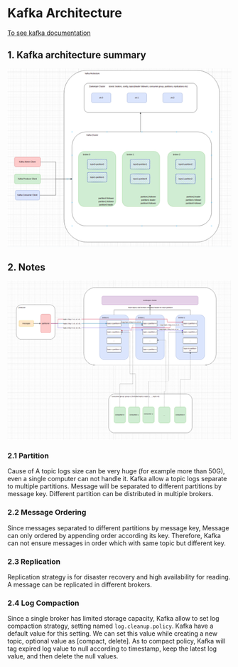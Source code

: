 # Kafka Architecture
[To see kafka documentation](https://kafka.apache.org/documentation/)

## 1. Kafka architecture summary
![kafka architecture](./resource/kafka_architecture.png)

## 2. Notes
![kafka partition](./resource/kakfa_partition.png)

### 2.1 Partition
Cause of A topic logs size can be very huge (for example more than 50G), even a single computer can not handle it. Kafka
allow a topic logs separate to multiple partitions. Message will be separated to different partitions by message key. 
Different partition can be distributed in multiple brokers.

### 2.2 Message Ordering
Since messages separated to different partitions by message key, Message can only ordered by appending order according 
its key. Therefore, Kafka can not ensure messages in order which with same topic but different key.

### 2.3 Replication
Replication strategy is for disaster recovery and high availability for reading. A message can be replicated in different
brokers.

### 2.4 Log Compaction
Since a single broker has limited storage capacity, Kafka allow to set log compaction strategy, setting named 
`log.cleanup.policy`. Kafka have a default value for this setting. We can set this value while creating a new topic,
optional value as [compact, delete]. As to compact policy, Kafka will tag expired log value to null according to 
timestamp, keep the latest log value, and then delete the null values.

